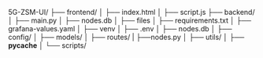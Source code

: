5G-ZSM-UI/
├── frontend/
│   ├── index.html
│   ├── script.js
├── backend/
│   ├── main.py
│   ├── nodes.db
│   ├── files
│   ├── requirements.txt
│   ├── grafana-values.yaml
│   ├── venv
│   ├── .env
│   ├── nodes.db
│   ├── config/
│   ├── models/
│   ├── routes/
|        ├──nodes.py
│   ├── utils/
│   ├── __pycache__
│   └── scripts/



